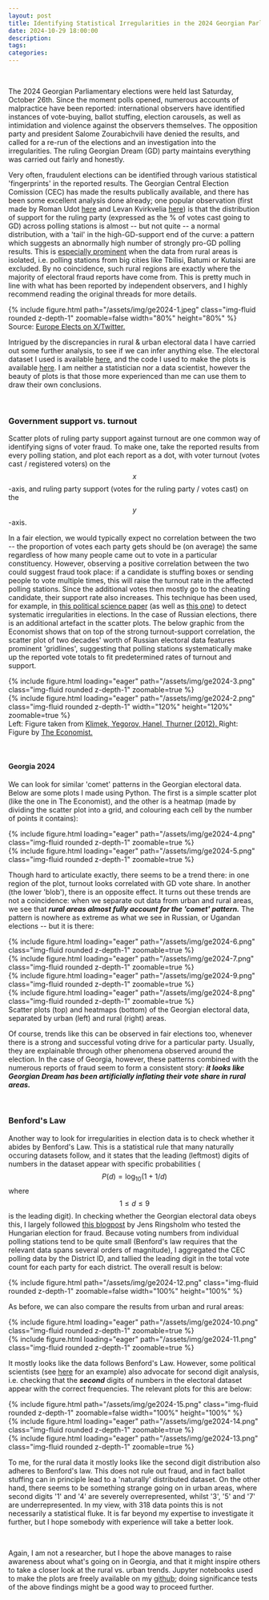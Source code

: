 ```yaml
---
layout: post
title: Identifying Statistical Irregularities in the 2024 Georgian Parliamentary Elections
date: 2024-10-29 18:00:00
description:
tags: 
categories: 
---
```

&nbsp;

The 2024 Georgian Parliamentary elections were held last Saturday, October 26th. Since the moment polls opened, numerous accounts of malpractice have been reported: international observers have identified instances of vote-buying, ballot stuffing, election carousels, as well as intimidation and violence against the observers themselves. The opposition party and president Salome Zourabichvili have denied the results, and called for a re-run of the elections and an investigation into the irregularities. The ruling Georgian Dream (GD) party maintains everything was carried out fairly and honestly. 

Very often, fraudulent elections can be identified through various statistical 'fingerprints' in the reported results. The Georgian Central Election Comission (CEC) has made the results publically available, and there has been some excellent analysis done already; one popular observation (first made by Roman Udot [here](https://x.com/romanik_/status/1850634786018066728) and Levan Kvirkvelia [here](https://x.com/LevanKvirkvelia/status/1850761181599858792)) is that the distribution of support for the ruling party (expressed as the % of votes cast going to GD) across polling stations is almost -- but not quite -- a normal distribution, with a 'tail' in the high-GD-support end of the curve: a pattern which suggests an abnormally high number of strongly pro-GD polling results. This is [especially prominent](https://x.com/romanik_/status/1850634766279962994) when the data from rural areas is isolated, i.e. polling stations from big cities like Tbilisi, Batumi or Kutaisi are excluded. By no coincidence, such rural regions are exactly where the majority of electoral fraud reports have come from. This is pretty much in line with what has been reported by independent observers, and I highly recommend reading the original threads for more details.

<div class="col-sm mt-3 mt-md-0">
        {% include figure.html path="/assets/img/ge2024-1.jpeg" class="img-fluid rounded z-depth-1" zoomable=false width="80%" height="80%" %}
</div>
<div class="caption">
    Source: <a href="https://x.com/EuropeElects/status/1851183540991406458" > Europe Elects on X/Twitter. </a>
</div>

Intrigued by the discrepancies in rural & urban electoral data I have carried out some further analysis, to see if we can infer anything else. The electoral dataset I used is available [here](https://www.electoral.graphics/en-us/Elections-and-Datasets/Navigator-for-Elections/with-datasets/georgia-the-parliament-2024), and the code I used to make the plots is available [here](https://github.com/jedbur/ge2024/). I am neither a statistician nor a data scientist, however the beauty of plots is that those more experienced than me can use them to draw their own conclusions. 

&nbsp;

### Government support vs. turnout

Scatter plots of ruling party support against turnout are one common way of identifying signs of voter fraud. To make one, take the reported results from every polling station, and plot each report as a dot, with voter turnout (votes cast / registered voters) on the $$x$$-axis, and ruling party support (votes for the ruling party / votes cast) on the $$y$$-axis.

In a fair election, we would typically expect no correlation between the two -- the proportion of votes each party gets should be (on average) the same regardless of how many people came out to vote in a particular constituency. However, observing a positive correlation between the two could suggest fraud took place: if a candidate is stuffing boxes or sending people to vote multiple times, this will raise the turnout rate in the affected polling stations. Since the additional votes then mostly go to the cheating candidate, their support rate also increases. This technique has been used, for example, in [this political science paper](https://www.pnas.org/doi/10.1073/pnas.1210722109) (as well as [this one](https://doi.org/10.1111/j.1740-9713.2016.00936.x)) to detect systematic irregularities in elections. In the case of Russian elections, there is an additional artefact in the scatter plots. The below graphic from the Economist shows that on top of the strong turnout-support correlation, the scatter plot of two decades' worth of Russian electoral data features prominent 'gridlines', suggesting that polling stations systematically make up the reported vote totals to fit predetermined rates of turnout and support.

<div class="row mt-3">
    <div class="col-sm mt-3 mt-md-0">
        {% include figure.html loading="eager" path="/assets/img/ge2024-3.png" class="img-fluid rounded z-depth-1" zoomable=true %}
    </div>
    <div class="col-sm mt-3 mt-md-0">
        {% include figure.html loading="eager" path="/assets/img/ge2024-2.png" class="img-fluid rounded z-depth-1" width="120%" height="120%" zoomable=true %}
    </div>
</div>

<div class="caption">
    Left: Figure taken from <a href="https://www.pnas.org/doi/10.1073/pnas.1210722109" >Klimek, Yegorov, Hanel, Thurner (2012). </a> Right: Figure by <a href="https://www.economist.com/graphic-detail/2021/10/11/russian-elections-once-again-had-a-suspiciously-neat-result"> The Economist. </a>
</div>

&nbsp;

#### Georgia 2024

We can look for similar 'comet' patterns in the Georgian electoral data. Below are some plots I made using Python. The first is a simple scatter plot (like the one in The Economist), and the other is a heatmap (made by dividing the scatter plot into a grid, and colouring each cell by the number of points it contains):

<div class="row mt-3">
    <div class="col-sm mt-3 mt-md-0">
        {% include figure.html loading="eager" path="/assets/img/ge2024-4.png"  class="img-fluid rounded z-depth-1" zoomable=true %}
    </div>
    <div class="col-sm mt-3 mt-md-0">
        {% include figure.html loading="eager" path="/assets/img/ge2024-5.png" class="img-fluid rounded z-depth-1"  zoomable=true %}
    </div>
</div>

Though hard to articulate exactly, there seems to be a trend there: in one region of the plot, turnout looks correlated with GD vote share. In another (the lower 'blob'), there is an opposite effect. It turns out these trends are not a coincidence: when we separate out data from urban and rural areas, we see that ***rural areas almost fully account for the 'comet' pattern.*** The pattern is nowhere as extreme as what we see in Russian, or Ugandan elections -- but it is there:

<div class="row mt-3">
    <div class="col-sm mt-3 mt-md-0">
        {% include figure.html loading="eager" path="/assets/img/ge2024-6.png"  class="img-fluid rounded z-depth-1" zoomable=true %}
    </div>
    <div class="col-sm mt-3 mt-md-0">
        {% include figure.html loading="eager" path="/assets/img/ge2024-7.png" class="img-fluid rounded z-depth-1"  zoomable=true %}
    </div>
</div>

<div class="row mt-3">
    <div class="col-sm mt-3 mt-md-0">
        {% include figure.html loading="eager" path="/assets/img/ge2024-9.png"  class="img-fluid rounded z-depth-1" zoomable=true %}
    </div>
    <div class="col-sm mt-3 mt-md-0">
        {% include figure.html loading="eager" path="/assets/img/ge2024-8.png" class="img-fluid rounded z-depth-1"  zoomable=true %}
    </div>
</div>
<div class="caption">
    Scatter plots (top) and heatmaps (bottom) of the Georgian electoral data, separated by urban (left) and rural (right) areas.
</div>

Of course, trends like this can be observed in fair elections too, whenever there is a strong and successful voting drive for a particular party. Usually, they are explainable through other phenomena observed around the election. In the case of Georgia, however, these patterns combined with the numerous reports of fraud seem to form a consistent story: ***it looks like Georgian Dream has been artificially inflating their vote share in rural areas.***

&nbsp;

### Benford's Law 

Another way to look for irregularities in election data is to check whether it abides by Benford's Law. This is a statistical rule that many naturally occuring datasets follow, and it states that the leading (leftmost) digits of numbers in the dataset appear with specific probabilities ($$P(d) = \log_{10} ( 1 + 1/d)$$ where $$1 \leq d \leq 9$$ is the leading digit). In checking whether the Georgian electoral data obeys this, I largely followed [this blogpost](https://towardsdatascience.com/how-i-tested-the-hungarian-election-for-fraud-using-benfords-law-2d32ea92fe7c) by Jens Ringsholm who tested the Hungarian election for fraud. Because voting numbers from individual polling stations tend to be quite small (Benford's law requires that the relevant data spans several orders of magnitude), I aggregated the CEC polling data by the District ID, and tallied the leading digit in the total vote count for each party for each district. The overall result is below:

<div class="col-sm mt-3 mt-md-0">
        {% include figure.html path="/assets/img/ge2024-12.png" class="img-fluid rounded z-depth-1" zoomable=false width="100%" height="100%" %}
</div>

As before, we can also compare the results from urban and rural areas:

<div class="row mt-3">
    <div class="col-sm mt-3 mt-md-0">
        {% include figure.html loading="eager" path="/assets/img/ge2024-10.png"  class="img-fluid rounded z-depth-1" zoomable=true %}
    </div>
    <div class="col-sm mt-3 mt-md-0">
        {% include figure.html loading="eager" path="/assets/img/ge2024-11.png" class="img-fluid rounded z-depth-1"  zoomable=true %}
    </div>
</div>

It mostly looks like the data follows Benford's Law. However, some political scientists (see [here](https://websites.umich.edu/~wmebane/fraud06.pdf) for an example) also advocate for second digit analysis, i.e. checking that the ***second*** digits of numbers in the electoral dataset appear with the correct frequencies. The relevant plots for this are below:

<div class="col-sm mt-3 mt-md-0">
        {% include figure.html path="/assets/img/ge2024-15.png" class="img-fluid rounded z-depth-1" zoomable=false width="100%" height="100%" %}
</div>

<div class="row mt-3">
    <div class="col-sm mt-3 mt-md-0">
        {% include figure.html loading="eager" path="/assets/img/ge2024-14.png"  class="img-fluid rounded z-depth-1" zoomable=true %}
    </div>
    <div class="col-sm mt-3 mt-md-0">
        {% include figure.html loading="eager" path="/assets/img/ge2024-13.png" class="img-fluid rounded z-depth-1"  zoomable=true %}
    </div>
</div>

To me, for the rural data it mostly looks like the second digit distribution also adheres to Benford's law. This does not rule out fraud, and in fact ballot stuffing can in principle lead to a 'naturally' distributed dataset. On the other hand, there seems to be something strange going on in urban areas, where second digits '1' and '4' are severely overrepresented, whilst '3', '5' and '7' are underrepresented. In my view, with 318 data points this is not necessarily a statistical fluke. It is far beyond my expertise to investigate it further, but I hope somebody with experience will take a better look. 

&nbsp;

Again, I am not a researcher, but I hope the above manages to raise awareness about what's going on in Georgia, and that it might inspire others to take a closer look at the rural vs. urban trends. Jupyter notebooks used to make the plots are freely available on my [github](https://github.com/jedbur/ge2024/); doing significance tests of the above findings might be a good way to proceed further.  